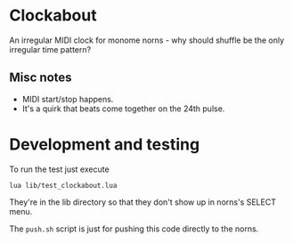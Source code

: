 # Clockabout

An irregular MIDI clock for monome norns - why should
shuffle be the only irregular time pattern?

## Misc notes

- MIDI start/stop happens.
- It's a quirk that beats come together on the 24th pulse.

# Development and testing

To run the test just execute

```
lua lib/test_clockabout.lua
```

They're in the lib directory so that they don't show up in norns's
SELECT menu.

The `push.sh` script is just for pushing this code directly to the norns.
